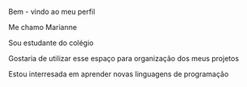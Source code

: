Bem - vindo ao meu perfil

Me chamo Marianne

Sou estudante do colégio 

Gostaria de utilizar esse espaço para organização dos meus projetos

Estou interresada em aprender novas linguagens de programação
